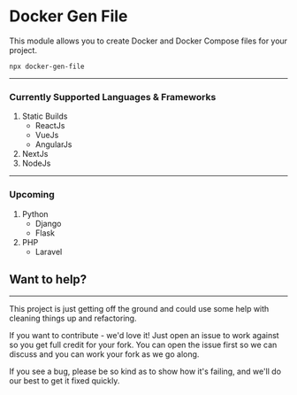 # Docker Gen File

This module allows you to create Docker and Docker Compose files for your project.

```
npx docker-gen-file
```

---

### Currently Supported Languages & Frameworks

1. Static Builds
   - ReactJs
   - VueJs
   - AngularJs
2. NextJs
3. NodeJs

---

### Upcoming

1. Python
   - Django
   - Flask
2. PHP
   - Laravel

## Want to help?

---

This project is just getting off the ground and could use some help with cleaning things up and refactoring.

If you want to contribute - we'd love it! Just open an issue to work against so you get full credit for your fork. You can open the issue first so we can discuss and you can work your fork as we go along.

If you see a bug, please be so kind as to show how it's failing, and we'll do our best to get it fixed quickly.
